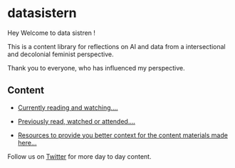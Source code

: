 # datasistern

Hey Welcome to data sistren !

This is a content library for reflections on AI and data from a intersectional and decolonial feminist perspective.

Thank you to everyone, who has influenced my perspective.

## Content 

- [Currently reading and watching....](https://htothehilla.github.io/datasistern/reading.html)

- [Previously read, watched or attended....](https://htothehilla.github.io/datasistern/read.html) 

- [Resources to provide you better context for the content materials made here...](https://htothehilla.github.io/datasistern/learning.html)


Follow us on [Twitter](https://twitter.com/datasistren) for more day to day content. 


